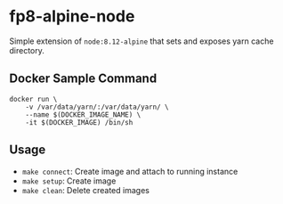 # fp8-alpine-node

Simple extension of `node:8.12-alpine` that sets and exposes yarn cache directory.

## Docker Sample Command

```
docker run \
    -v /var/data/yarn/:/var/data/yarn/ \
    --name $(DOCKER_IMAGE_NAME) \
    -it $(DOCKER_IMAGE) /bin/sh
```

## Usage

* `make connect`: Create image and attach to running instance
* `make setup`:   Create image
* `make clean`:   Delete created images

